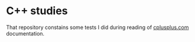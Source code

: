 # C++ studies

That repository constains some tests I did during reading of [cplusplus.com](https://cplusplus.com/doc/tutorial/) documentation.